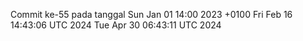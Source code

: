 Commit ke-55 pada tanggal Sun Jan 01 14:00 2023 +0100
Fri Feb 16 14:43:06 UTC 2024
Tue Apr 30 06:43:11 UTC 2024
